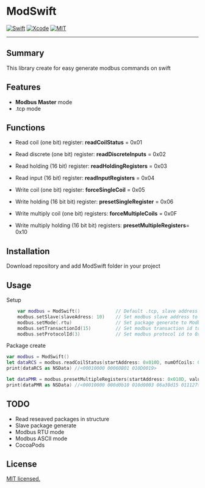 # ModSwift
[![Swift](https://img.shields.io/badge/Swift-4.1-orange.svg)](https://swift.org)
[![Xcode](https://img.shields.io/badge/Xcode-9.4-blue.svg)](https://developer.apple.com/xcode)
[![MIT](https://img.shields.io/badge/License-MIT-red.svg)](https://opensource.org/licenses/MIT)
____

## Summary
This library create for easy generate modbus commands on swift

## Features
- **Modbus Master** mode
- .tcp mode

## Functions
- Read coil (one bit) register: **readCoilStatus** = 0x01
- Read discrete (one bit) register: **readDiscreteInputs** = 0x02
- Read holding (16 bit) register: **readHoldingRegisters** = 0x03
- Read input (16 bit) register: **readInputRegisters** = 0x04

- Write coil (one bit) register: **forceSingleCoil** = 0x05
- Write holding (16 bit bit) register: **presetSingleRegister** = 0x06

- Write multiply coil (one bit) registers: **forceMultipleCoils** = 0x0F
- Write multiply holding (16 bit bit) registers: **presetMultipleRegisters**= 0x10


## Installation
Download repository and add ModSwift folder in your project 

## Usage
Setup
```swift
    var modbus = ModSwift()             // Default .tcp, slave address = 0x00
    modbus.setSlave(slaveAdress: 10)    // Set modbus slave address to 0x0A
    modbus.setMode(.rtu)                // Set package generate to ModbusRTU mode
    modbus.setTransactionId(15)         // Set modbus transaction id to 0x000E (just in .tcp mode)
    modbus.setProtocolId(3)             // Set modbus protocol id to 0x0003 (just in .tcp mode)
```

Package create
```swift
var modbus = ModSwift()
let dataRCS = modbus.readCoilStatus(startAddress: 0x010D, numOfCoils: 0x0019)
print(dataRCS as NSData) //<00010000 00060B01 010D0019>

let dataPMR = modbus.presetMultipleRegisters(startAddress: 0x010D, values: [0xA30D, 0x1501, 0x1127])
print(dataPMR as NSData) //<00010000 000d0b10 010d0003 06a30d15 011127>
```

## TODO
- Read reseaved packages in structure
- Slave package generate
- Modbus RTU mode
- Modbus ASCII mode
- CocoaPods

## License

[MIT licensed.](LICENSE)
